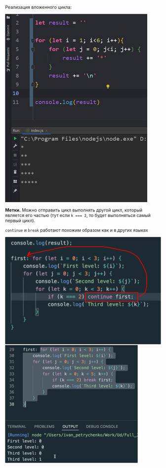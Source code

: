 
Реализация вложенного цикла:

![](_png/bfb13858216273a5a70aa058f55c0c44.png)

**Метки.** Можно отправить цикл выполнять другой цикл, который является его частью (тут если `k === 2`, то будет выполняться самый первый цикл). 

`continue` и `break` работают похожим образом как и в других языках

![](_png/47482f3705dbcce34b49a64b8fcc2bcb.png)![](_png/68655b7ea32e00e95eac569485a234be.png)